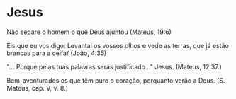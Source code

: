 # Jesus
Não separe o homem o que Deus ajuntou (Mateus, 19:6) 

Eis que eu vos digo: Levantai os vossos olhos e vede as terras, que já estão brancas para a ceifa/ (João, 4:35)

"... Porque pelas tuas palavras serás justificado..." Jesus. (Mateus, 12:37.)

Bem-aventurados os que têm puro o coração, porquanto verão a Deus. (S. Mateus, cap. V, v. 8.)

